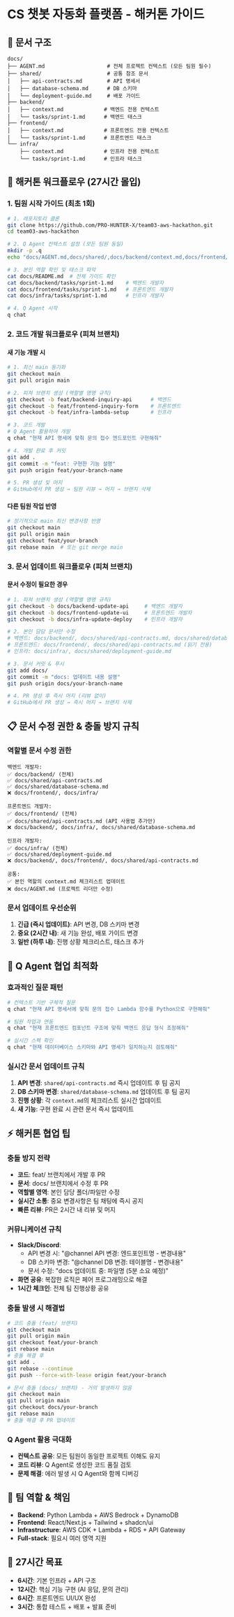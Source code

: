 # CS 챗봇 자동화 플랫폼 - 해커톤 가이드

## 📁 문서 구조

```
docs/
├── AGENT.md                    # 전체 프로젝트 컨텍스트 (모든 팀원 필수)
├── shared/                     # 공통 참조 문서
│   ├── api-contracts.md        # API 명세서
│   ├── database-schema.md      # DB 스키마
│   └── deployment-guide.md     # 배포 가이드
├── backend/
│   ├── context.md             # 백엔드 전용 컨텍스트
│   └── tasks/sprint-1.md      # 백엔드 태스크
├── frontend/
│   ├── context.md             # 프론트엔드 전용 컨텍스트
│   └── tasks/sprint-1.md      # 프론트엔드 태스크
└── infra/
    ├── context.md             # 인프라 전용 컨텍스트
    └── tasks/sprint-1.md      # 인프라 태스크
```

## 🚀 해커톤 워크플로우 (27시간 몰입)

### 1. 팀원 시작 가이드 (최초 1회)
```bash
# 1. 레포지토리 클론
git clone https://github.com/PRO-HUNTER-X/team03-aws-hackathon.git
cd team03-aws-hackathon

# 2. Q Agent 컨텍스트 설정 (모든 팀원 동일)
mkdir -p .q
echo "docs/AGENT.md,docs/shared/,docs/backend/context.md,docs/frontend/context.md,docs/infra/context.md" > .q/context

# 3. 본인 역할 확인 및 태스크 파악
cat docs/README.md  # 전체 가이드 확인
cat docs/backend/tasks/sprint-1.md    # 백엔드 개발자
cat docs/frontend/tasks/sprint-1.md   # 프론트엔드 개발자  
cat docs/infra/tasks/sprint-1.md      # 인프라 개발자

# 4. Q Agent 시작
q chat
```

### 2. 코드 개발 워크플로우 (피쳐 브랜치)

#### 새 기능 개발 시
```bash
# 1. 최신 main 동기화
git checkout main
git pull origin main

# 2. 피쳐 브랜치 생성 (역할별 명명 규칙)
git checkout -b feat/backend-inquiry-api      # 백엔드
git checkout -b feat/frontend-inquiry-form    # 프론트엔드  
git checkout -b feat/infra-lambda-setup       # 인프라

# 3. 코드 개발
# Q Agent 활용하여 개발
q chat "현재 API 명세에 맞춰 문의 접수 엔드포인트 구현해줘"

# 4. 개발 완료 후 커밋
git add .
git commit -m "feat: 구현한 기능 설명"
git push origin feat/your-branch-name

# 5. PR 생성 및 머지
# GitHub에서 PR 생성 → 팀원 리뷰 → 머지 → 브랜치 삭제
```

#### 다른 팀원 작업 반영
```bash
# 정기적으로 main 최신 변경사항 반영
git checkout main
git pull origin main
git checkout feat/your-branch
git rebase main  # 또는 git merge main
```

### 3. 문서 업데이트 워크플로우 (피쳐 브랜치)

#### 문서 수정이 필요한 경우
```bash
# 1. 피쳐 브랜치 생성 (역할별 명명 규칙)
git checkout -b docs/backend-update-api     # 백엔드 개발자
git checkout -b docs/frontend-update-ui     # 프론트엔드 개발자
git checkout -b docs/infra-update-deploy    # 인프라 개발자

# 2. 본인 담당 문서만 수정
# 백엔드: docs/backend/, docs/shared/api-contracts.md, docs/shared/database-schema.md
# 프론트엔드: docs/frontend/, docs/shared/api-contracts.md (읽기 전용)
# 인프라: docs/infra/, docs/shared/deployment-guide.md

# 3. 문서 커밋 & 푸시
git add docs/
git commit -m "docs: 업데이트 내용 설명"
git push origin docs/your-branch-name

# 4. PR 생성 후 즉시 머지 (리뷰 없이)
# GitHub에서 PR 생성 → 즉시 머지 → 브랜치 삭제
```

## 📋 문서 수정 권한 & 충돌 방지 규칙

### 역할별 문서 수정 권한
```
백엔드 개발자:
✅ docs/backend/ (전체)
✅ docs/shared/api-contracts.md
✅ docs/shared/database-schema.md
❌ docs/frontend/, docs/infra/

프론트엔드 개발자:
✅ docs/frontend/ (전체)  
✅ docs/shared/api-contracts.md (API 사용법 추가만)
❌ docs/backend/, docs/infra/, docs/shared/database-schema.md

인프라 개발자:
✅ docs/infra/ (전체)
✅ docs/shared/deployment-guide.md
❌ docs/backend/, docs/frontend/, docs/shared/api-contracts.md

공통:
✅ 본인 역할의 context.md 체크리스트 업데이트
❌ docs/AGENT.md (프로젝트 리더만 수정)
```

### 문서 업데이트 우선순위
1. **긴급 (즉시 업데이트)**: API 변경, DB 스키마 변경
2. **중요 (2시간 내)**: 새 기능 완성, 배포 가이드 변경  
3. **일반 (하루 내)**: 진행 상황 체크리스트, 태스크 추가

## 🤖 Q Agent 협업 최적화

### 효과적인 질문 패턴
```bash
# 컨텍스트 기반 구체적 질문
q chat "현재 API 명세서에 맞춰 문의 접수 Lambda 함수를 Python으로 구현해줘"

# 팀원 작업과 연동
q chat "현재 프론트엔드 컴포넌트 구조에 맞춰 백엔드 응답 형식 조정해줘"

# 실시간 스펙 확인
q chat "현재 데이터베이스 스키마와 API 명세가 일치하는지 검토해줘"
```

### 실시간 문서 업데이트 규칙
1. **API 변경**: `shared/api-contracts.md` 즉시 업데이트 후 팀 공지
2. **DB 스키마 변경**: `shared/database-schema.md` 업데이트 후 팀 공지  
3. **진행 상황**: 각 `context.md`의 체크리스트 실시간 업데이트
4. **새 기능**: 구현 완료 시 관련 문서 즉시 업데이트

## ⚡ 해커톤 협업 팁

### 충돌 방지 전략
- **코드**: feat/ 브랜치에서 개발 후 PR
- **문서**: docs/ 브랜치에서 수정 후 PR  
- **역할별 영역**: 본인 담당 폴더/파일만 수정
- **실시간 소통**: 중요 변경사항은 팀 채팅에 즉시 공지
- **빠른 리뷰**: PR은 2시간 내 리뷰 및 머지

### 커뮤니케이션 규칙
- **Slack/Discord**: 
  - API 변경 시: "@channel API 변경: 엔드포인트명 - 변경내용"
  - DB 스키마 변경: "@channel DB 변경: 테이블명 - 변경내용"  
  - 문서 수정: "docs 업데이트 중: 파일명 (5분 소요 예정)"
- **화면 공유**: 복잡한 로직은 페어 프로그래밍으로 해결
- **1시간 체크인**: 전체 팀 진행상황 공유

### 충돌 발생 시 해결법
```bash
# 코드 충돌 (feat/ 브랜치)
git checkout main
git pull origin main
git checkout feat/your-branch
git rebase main
# 충돌 해결 후
git add .
git rebase --continue
git push --force-with-lease origin feat/your-branch

# 문서 충돌 (docs/ 브랜치) - 거의 발생하지 않음
git checkout main
git pull origin main  
git checkout docs/your-branch
git rebase main
# 충돌 해결 후 PR 업데이트
```

### Q Agent 활용 극대화
- **컨텍스트 공유**: 모든 팀원이 동일한 프로젝트 이해도 유지
- **코드 리뷰**: Q Agent로 생성한 코드 품질 검토
- **문제 해결**: 에러 발생 시 Q Agent와 함께 디버깅

## 👥 팀 역할 & 책임

- **Backend**: Python Lambda + AWS Bedrock + DynamoDB
- **Frontend**: React/Next.js + Tailwind + shadcn/ui  
- **Infrastructure**: AWS CDK + Lambda + RDS + API Gateway
- **Full-stack**: 필요시 여러 영역 지원

## 🎯 27시간 목표
- **6시간**: 기본 인프라 + API 구조
- **12시간**: 핵심 기능 구현 (AI 응답, 문의 관리)
- **6시간**: 프론트엔드 UI/UX 완성
- **3시간**: 통합 테스트 + 배포 + 발표 준비

